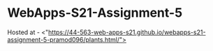 # WebApps-S21-Assignment-5

Hosted at - <"https://44-563-web-apps-s21.github.io/webapps-s21-assignment-5-pramod096/plants.html/">